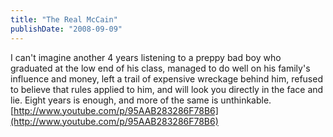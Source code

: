 ```yaml
---
title: "The Real McCain"
publishDate: "2008-09-09"
---
```


I can't imagine another 4 years listening to a preppy bad boy who graduated at the low end of his class, managed to do well on his family's influence and money, left a trail of expensive wreckage behind him, refused to believe that rules applied to him, and will look you directly in the face and lie. Eight years is enough, and more of the same is unthinkable. [http://www.youtube.com/p/95AAB283286F78B6](http://www.youtube.com/p/95AAB283286F78B6)
